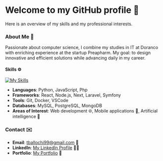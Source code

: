 # Welcome to my GitHub profile :rocket:

Here is an overview of my skills and my professional interests.

### About Me :wave:
Passionate about computer science, I combine my studies in IT at Doranco with enriching experience at the startup Preapharm. My goal: to design innovative and efficient solutions while advancing daily in my career.

#### Skills :gear:
[![My Skills](https://skillicons.dev/icons?i=js,html,css,python,javascript,next,php,react,laravel,symfony,node)](https://skillicons.dev)

- **Languages**: Python, JavaScript, Php
- **Frameworks**: React, Node.js, Next, Laravel, Symfony
- **Tools**: Git, Docker, VSCode
- **Databases**: MySQL, PostgreSQL, MongoDB
- **Areas of Interest**: Web development :globe_with_meridians:, Mobile applications :iphone:, Artificial intelligence :robot:

### Contact :envelope:
- **Email**: [tballochi99@gmail.com](mailto:tballochi99@gmail.com) :email:
- **LinkedIn**: [My LinkedIn Profile](https://www.linkedin.com/in/timot%C3%A9-ballochi/) :man_office_worker:
- **Portfolio**: [My Portfolio](https://tbal.vercel.app/) :page_facing_up:
